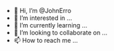 - 👋 Hi, I’m @JohnErro
- 👀 I’m interested in ...
- 🌱 I’m currently learning ...
- 💞️ I’m looking to collaborate on ...
- 📫 How to reach me ...

<!---
JohnErro/JohnErro is a ✨ special ✨ repository because its `README.md` (this file) appears on your GitHub profile.
You can click the Preview link to take a look at your changes.
--->
